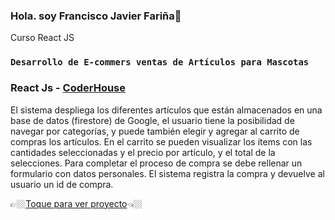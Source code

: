 ### Hola. soy  Francisco Javier Fariña👋

Curso React JS 
### `Desarrollo de E-commers ventas de Artículos para Mascotas`

### React Js - [CoderHouse](https://www.coderhouse.com/)

El sistema despliega  los diferentes artículos que están almacenados en una base de datos (firestore) de  Google, el usuario tiene la posibilidad de navegar por categorías, y  puede también  elegir y agregar al carrito de compras los artículos. En el carrito   se pueden visualizar los ítems  con las cantidades seleccionadas y el precio por artículo, y el total de la selecciones. Para completar el proceso de  compra se  debe rellenar un formulario con datos personales. El sistema registra la compra y devuelve al usuario un  id de compra.

👉🏼[Toque para ver proyecto](https://petshop-c84de.web.app//)👈🏼
